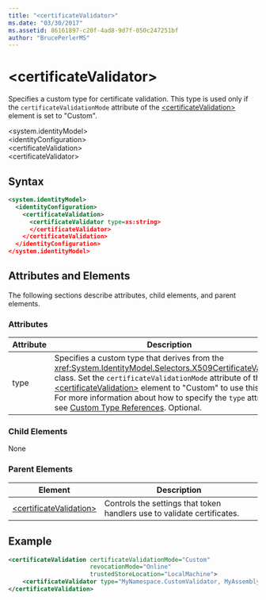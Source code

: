 ```yaml
---
title: "<certificateValidator>"
ms.date: "03/30/2017"
ms.assetid: 86161897-c20f-4ad8-9d7f-050c247251bf
author: "BrucePerlerMS"
---
```

# \<certificateValidator>
Specifies a custom type for certificate validation. This type is used only if the `certificateValidationMode` attribute of the [\<certificateValidation>](../../../../../docs/framework/configure-apps/file-schema/windows-identity-foundation/certificatevalidation.md) element is set to "Custom".  
  
 \<system.identityModel>  
\<identityConfiguration>  
\<certificateValidation>  
\<certificateValidator>  
  
## Syntax  
  
```xml  
<system.identityModel>  
  <identityConfiguration>  
    <certificateValidation>  
      <certificateValidator type=xs:string>  
      </certificateValidator>  
    </certificateValidation>  
  </identityConfiguration>  
</system.identityModel>  
```  
  
## Attributes and Elements  
 The following sections describe attributes, child elements, and parent elements.  
  
### Attributes  
  
|Attribute|Description|  
|---------------|-----------------|  
|type|Specifies a custom type that derives from the <xref:System.IdentityModel.Selectors.X509CertificateValidator> class. Set the `certificateValidationMode` attribute of the [\<certificateValidation>](../../../../../docs/framework/configure-apps/file-schema/windows-identity-foundation/certificatevalidation.md) element to "Custom" to use this type. For more information about how to specify the `type` attribute, see [Custom Type References](../../../../../docs/framework/configure-apps/file-schema/windows-workflow-foundation/index.md). Optional.|  
  
### Child Elements  
 None  
  
### Parent Elements  
  
|Element|Description|  
|-------------|-----------------|  
|[\<certificateValidation>](../../../../../docs/framework/configure-apps/file-schema/windows-identity-foundation/certificatevalidation.md)|Controls the settings that token handlers use to validate certificates.|  
  
## Example  
  
```xml  
<certificateValidation certificateValidationMode="Custom"  
                       revocationMode="Online"  
                       trustedStoreLocation="LocalMachine">  
    <certificateValidator type="MyNamespace.CustomValidator, MyAssembly" />    
</certificateValidation>        
```
